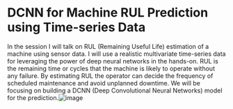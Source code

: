 # DCNN for Machine RUL Prediction using Time-series Data

In the session I will talk on RUL (Remaining Useful Life) estimation of a machine using sensor data. I will use a realistic multivariate time-series data for leveraging the power of deep neural networks in the hands-on. RUL is the remaining time or cycles that the machine is likely to operate without any failure. By estimating RUL the operator can decide the frequency of scheduled maintenance and avoid unplanned downtime. We will be focusing on building a DCNN (Deep Convolutional Neural Networks) model for the prediction.![image](https://user-images.githubusercontent.com/30461086/190854917-24573bc3-c592-4c97-9463-c8255c51016d.png)

